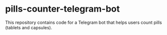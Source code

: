 # pills-counter-telegram-bot
This repository contains code for a Telegram bot that helps users count pills (tablets and capsules).
